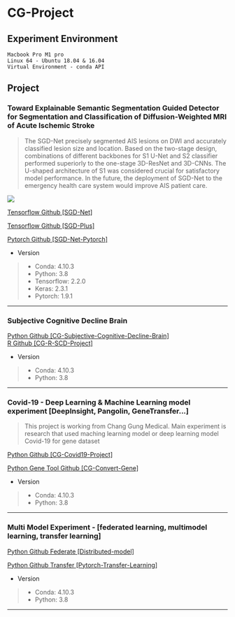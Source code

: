 # CG-Project
## Experiment Environment
```
Macbook Pro M1 pro
Linux 64 - Ubuntu 18.04 & 16.04
Virtual Environment - conda API
```
## Project
### Toward Explainable Semantic Segmentation Guided Detector for Segmentation and Classification of Diffusion-Weighted MRI of Acute Ischemic Stroke
> The SGD-Net precisely segmented AIS lesions on DWI and accurately classified lesion size and location. Based on the two-stage design, combinations of different backbones for S1 U-Net and S2 classifier performed superiorly to the one-stage 3D-ResNet and 3D-CNNs. The U-shaped architecture of S1 was considered crucial for satisfactory model performance. In the future, the deployment of SGD-Net to the emergency health care system would improve AIS patient care.

<img src='https://github.com/IlikeBB/F3DD/raw/main/plot_results/is0302.gif'></p>
<a href='https://github.com/IlikeBB/SGD-Net'> Tensorflow Github [SGD-Net]</a></p>
<a href='https://github.com/IlikeBB/SGD-Plus'> Tensorflow Github [SGD-Plus]</a></p>
<a href='https://github.com/IlikeBB/SGD-Net-Pytorch'> Pytorch Github [SGD-Net-Pytorch]</a></p>

* Version
> * Conda: 4.10.3
> * Python: 3.8
> * Tensorflow: 2.2.0
> * Keras: 2.3.1
> * Pytorch: 1.9.1
<hr>

### Subjective Cognitive Decline Brain
<a href='https://github.com/IlikeBB/CG-Subjective-Cognitive-Decline-Brain'> Python Github [CG-Subjective-Cognitive-Decline-Brain]</a><br>
<a href='https://github.com/IlikeBB/CG-R-SCD-Project'> R Github [CG-R-SCD-Project]</a>

* Version
> * Conda: 4.10.3
> * Python: 3.8
<hr>

### Covid-19 - Deep Learning & Machine Learning model experiment [DeepInsight, Pangolin, GeneTransfer...]

> This project is working from Chang Gung Medical. Main experiment is research that used maching learning model or deep learning model Covid-19 for gene dataset

<a href='https://github.com/IlikeBB/CG-Project/tree/main/CG-Covid19-Project'> Python Github [CG-Covid19-Project]</a></p>
<a href='https://github.com/IlikeBB/CG-Project/tree/main/CG-Convert-Gene'> Python Gene Tool Github [CG-Convert-Gene]</a></p>

* Version
> * Conda: 4.10.3
> * Python: 3.8
<hr>

### Multi Model Experiment - [federated learning, multimodel learning, transfer learning]
<a href='https://github.com/IlikeBB/CG-Project/tree/main/CG-Distributed-model'> Python Github Federate [Distributed-model]</a></p>
<a href='https://github.com/IlikeBB/CG-Project/tree/main/CG-Pytorch-Transfer-Learning'> Python Github Transfer [Pytorch-Transfer-Learning]</a></p>

* Version
> * Conda: 4.10.3
> * Python: 3.8
<hr>
